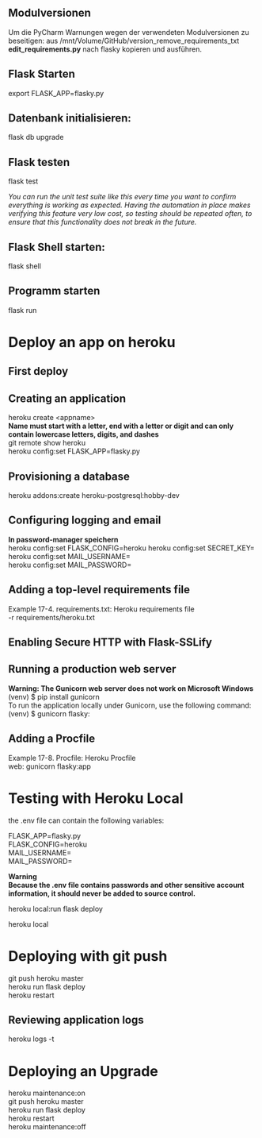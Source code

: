 Modulversionen
--------------
Um die PyCharm Warnungen wegen der verwendeten Modulversionen zu beseitigen:
aus /mnt/Volume/GitHub/version_remove_requirements_txt 
**edit_requirements.py** nach flasky kopieren und ausführen.


Flask Starten
-------------
export FLASK_APP=flasky.py

Datenbank initialisieren:
-------------------------
flask db upgrade

Flask testen
------------
flask test

_You can run the unit test suite like this every time you want to confirm everything is working as expected. Having the automation in place makes verifying this feature very low cost, so testing should be repeated often, to ensure that this functionality does not break in the future._


Flask Shell starten:
--------------------
flask shell

Programm starten
----------------
flask run


Deploy an app on heroku
=======================
First deploy
------------
Creating an application
-----------------------
heroku create \<appname>  
**Name must start with a letter, end with a letter or digit and can only contain lowercase letters, digits, and dashes**  
git remote show heroku  
heroku config:set FLASK_APP=flasky.py  

Provisioning a database  
-----------------------
heroku addons:create heroku-postgresql:hobby-dev  

Configuring logging and email
-------------------
**In password-manager speichern**  
heroku config:set FLASK_CONFIG=heroku
heroku config:set SECRET_KEY=  
heroku config:set MAIL_USERNAME=<your-gmail-username>  
heroku config:set MAIL_PASSWORD=<your-gmail-password>  

Adding a top-level requirements file
------------------------------------
Example 17-4. requirements.txt: Heroku requirements file  
-r requirements/heroku.txt  

Enabling Secure HTTP with Flask-SSLify
--------------------------------------

Running a production web server
-------------------------------
**Warning: The Gunicorn web server does not work on Microsoft Windows**  
(venv) $ pip install gunicorn  
To run the application locally under Gunicorn, use the following command:  
(venv) $ gunicorn flasky:

Adding a Procfile
-----------------
Example 17-8. Procfile: Heroku Procfile  
web: gunicorn flasky:app

Testing with Heroku Local
=========================
the .env file can contain the following variables:

FLASK_APP=flasky.py  
FLASK_CONFIG=heroku  
MAIL_USERNAME=<your-gmail-username>  
MAIL_PASSWORD=<your-gmail-password>  

**Warning  
Because the .env file contains passwords and other sensitive account information, it should never be added to 
source control.**

heroku local:run flask deploy  

heroku local  

Deploying with git push
=======================
git push heroku master  
heroku run flask deploy  
heroku restart

Reviewing application logs
--------------------------
heroku logs -t

Deploying an Upgrade
====================
heroku maintenance:on  
git push heroku master  
heroku run flask deploy  
heroku restart  
heroku maintenance:off
